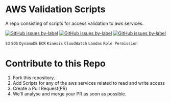 # AWS Validation Scripts
A repo consisting of scripts for access validation to aws services. <br/>

[![GitHub issues by-label][good-first-issue-badge]][good-first-issue-link]
[![GitHub issues by-label][help-wanted-badge]][help-wanted-link]
[![GitHub issues by-label][hacktoberfest-badge]][hacktoberfest-link]

`S3`
`SQS`
`DynamoDB`
`ECR`
`Kinesis`
`CloudWatch`
`Lamdas`
`Role Permission`


# Contribute to this Repo

1) Fork this repository.
2) Add Scripts for any of the aws services related to read and write access
3) Create a Pull Request(PR)
4) We'll analyse and merge your PR as soon as possible.


[good-first-issue-link]: https://github.com/priyamm/aws-services-validation-scripts/issues?q=is%3Aissue+is%3Aopen+label%3A%22good%20first%20issue%22
[good-first-issue-badge]: https://img.shields.io/github/issues-raw/priyamm/aws-services-validation-scripts/good%20first%20issue.svg?label=good%20first%20issue

[help-wanted-link]: https://github.com/priyamm/aws-services-validation-scripts/issues?q=is%3Aissue+is%3Aopen+label%3A%22help%20wanted%22
[help-wanted-badge]: https://img.shields.io/github/issues-raw/priyamm/aws-services-validation-scripts/help%20wanted.svg?label=help%20wanted&color=%23856bf9& 

[hacktoberfest-link]: https://github.com/priyamm/aws-services-validation-scripts/issues?q=is%3Aissue+is%3Aopen+label%3A%22hacktoberfest%22
[hacktoberfest-badge]: https://img.shields.io/github/issues-raw/priyamm/aws-services-validation-scripts/hacktoberfest.svg?label=hacktoberfest&color=orange
